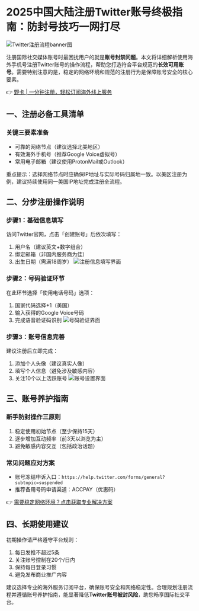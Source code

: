 # 2025中国大陆注册Twitter账号终极指南：防封号技巧一网打尽

![Twitter注册流程banner图](https://bbtdd.com/wp-content/uploads/img/99864744.webp)

注册国际社交媒体账号时最困扰用户的就是**账号封禁问题**。本文将详细解析使用海外手机号注册Twitter账号的操作流程，帮助您打造符合平台规范的**长效可用账号**。需要特别注意的是，稳定的网络环境和规范的注册行为是保障账号安全的核心要素。

👉 [野卡 | 一分钟注册，轻松订阅海外线上服务](https://bbtdd.com/yeka)

## 一、注册必备工具清单
### 关键三要素准备
- 可靠的网络节点（建议选择北美地区）
- 有效海外手机号（推荐Google Voice虚拟号）
- 常用电子邮箱（建议使用ProtonMail或Outlook）

重点提示：选择网络节点时应确保IP地址与实际号码归属地一致。以美区注册为例，建议持续使用同一美国IP地址完成注册全流程。

## 二、分步注册操作说明
### 步骤1：基础信息填写
访问Twitter官网，点击「创建账号」后依次填写：
1. 用户名（建议英文+数字组合）
2. 绑定邮箱（非国内服务商为佳）
3. 出生日期（需满18周岁）
![注册信息填写界面](https://bbtdd.com/wp-content/uploads/img/56367476619593.webp)

### 步骤2：号码验证环节
在此环节选择「使用电话号码」选项：
1. 国家代码选择+1（美国）
2. 输入获得的Google Voice号码
3. 完成语音验证码识别
![号码验证界面](https://bbtdd.com/wp-content/uploads/img/45891956.webp)

### 步骤3：账号信息完善
建议注册后立即完成：
1. 添加个人头像（建议真实人像）
2. 填写个人信息（避免涉及敏感内容）
3. 关注10个以上活跃账号
![账号设置界面](https://bbtdd.com/wp-content/uploads/img/96349446419205.webp)

## 三、账号养护指南
### 新手防封操作三原则
1. 稳定使用初始节点（至少保持15天）
2. 逐步增加互动频率（前3天以浏览为主）
3. 避免敏感内容交互（包括政治话题）

### 常见问题应对方案
- 账号冻结申诉入口：`https://help.twitter.com/forms/general?subtopic=suspended`
- 推荐备用号码申请渠道：ACCPAY（优惠码）

👉 [需要稳定网络环境？点击获取专业解决方案](https://bbtdd.com/yeka)

## 四、长期使用建议
初期操作请严格遵守平台规则：
1. 每日发推不超过5条
2. 关注账号控制在20个/日内
3. 保持每日登录习惯
4. 避免发布商业推广内容

建议选择专业的海外服务订阅平台，确保账号安全和网络稳定性。合理规划注册流程并遵循账号养护指南，能显著降低**Twitter账号被封风险**，助您畅享国际社交平台。